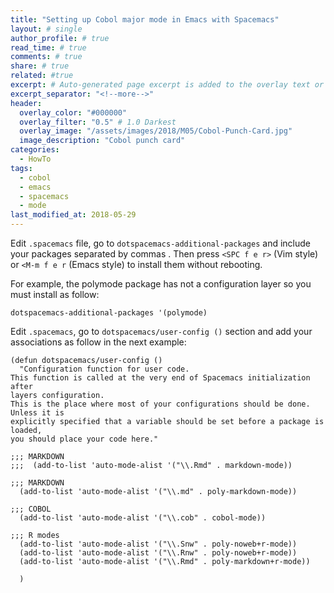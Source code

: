 ```yaml
---
title: "Setting up Cobol major mode in Emacs with Spacemacs"
layout: # single
author_profile: # true
read_time: # true
comments: # true
share: # true
related: #true
excerpt: # Auto-generated page excerpt is added to the overlay text or can be overridden here.
excerpt_separator: "<!--more-->"
header:
  overlay_color: "#000000" 
  overlay_filter: "0.5" # 1.0 Darkest
  overlay_image: "/assets/images/2018/M05/Cobol-Punch-Card.jpg"
  image_description: "Cobol punch card"
categories:
  - HowTo
tags: 
  - cobol
  - emacs
  - spacemacs
  - mode
last_modified_at: 2018-05-29
---
```


Edit `.spacemacs` file, go to `dotspacemacs-additional-packages` and include
your packages separated by commas . Then press `<SPC f e r>` (Vim style) or
`<M-m f e r` (Emacs style) to install them without rebooting.

For example, the polymode package has not a configuration layer so you must install as follow:

```emacs-lisp
dotspacemacs-additional-packages '(polymode)
```



Edit `.spacemacs`, go to `dotspacemacs/user-config ()` section and add your
associations as follow in the next example:

```emacs-lisp
(defun dotspacemacs/user-config ()
  "Configuration function for user code.
This function is called at the very end of Spacemacs initialization after
layers configuration.
This is the place where most of your configurations should be done. Unless it is
explicitly specified that a variable should be set before a package is loaded,
you should place your code here."
  
;;; MARKDOWN
;;;  (add-to-list 'auto-mode-alist '("\\.Rmd" . markdown-mode))

;;; MARKDOWN
  (add-to-list 'auto-mode-alist '("\\.md" . poly-markdown-mode))

;;; COBOL
  (add-to-list 'auto-mode-alist '("\\.cob" . cobol-mode))

;;; R modes
  (add-to-list 'auto-mode-alist '("\\.Snw" . poly-noweb+r-mode))
  (add-to-list 'auto-mode-alist '("\\.Rnw" . poly-noweb+r-mode))
  (add-to-list 'auto-mode-alist '("\\.Rmd" . poly-markdown+r-mode))

  )

```


